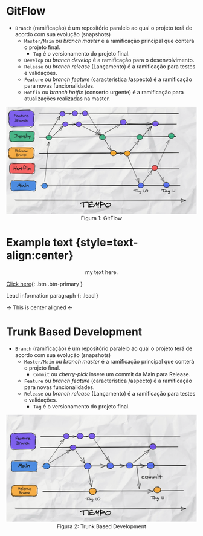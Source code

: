 # GitFlow


- `Branch` (ramificação) é um repositório paralelo ao qual o projeto terá de acordo com sua evolução (snapshots) 
  - `Master/Main` ou _branch master_ é a ramificação principal que conterá o projeto final.
    - `Tag` é o versionamento do projeto final.
  - `Develop` ou _branch  develop_ é a ramificação para o desenvolvimento.
  - `Release` ou _branch release_ (Lançamento) é a ramificação para testes e validações.
  - `Feature` ou _branch feature_ (caracteristica /aspecto) é a ramificação para novas funcionalidades.
  - `Hotfix` ou _branch hotfix_ (conserto urgente) é a ramificação para atualizações realizadas na master.

<img src="https://github.com/fabiomarotti/Annotations/blob/main/Git/GitFlow/img/img_gitflow.png"  width="1024" height="" />

<center> Figura 1: GitFlow </center>

# Example text {style=text-align:center}

<div align="center">
  my text here.
</div>

[Click here](http://exmaple.com){: .btn .btn-primary }

Lead information paragraph
{: .lead }

-> This is center aligned <-



# Trunk Based Development

- `Branch` (ramificação) é um repositório paralelo ao qual o projeto terá de acordo com sua evolução (snapshots) 
  - `Master/Main` ou _branch master_ é a ramificação principal que conterá o projeto final.
    - `Commit` ou _cherry-pick_ insere um commit da Main para Release.
  - `Feature` ou _branch feature_ (caracteristica /aspecto) é a ramificação para novas funcionalidades.
  - `Release` ou _branch release_ (Lançamento) é a ramificação para testes e validações.
    - `Tag` é o versionamento do projeto final.  
  
<img src="https://github.com/fabiomarotti/Annotations/blob/main/Git/GitFlow/img/img_trunk_pick.png"  width="1024" height="" />
<center> Figura 2: Trunk Based Development </center>
